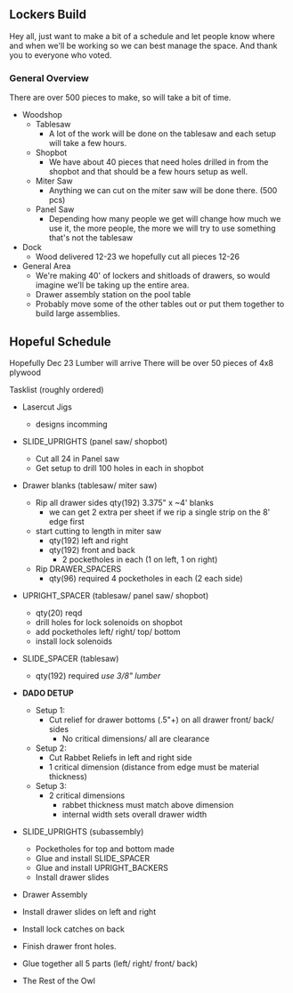 ## Lockers Build

Hey all, just want to make a bit of a schedule and let people know where and when we'll be working so we can best manage the space. And thank you to everyone who voted. 

### General Overview
There are over 500 pieces to make, so will take a bit of time. 
- Woodshop
  - Tablesaw
    - A lot of the work will be done on the tablesaw and each setup will take a few hours. 
  - Shopbot
    - We have about 40 pieces that need holes drilled in from the shopbot and that should be a few hours setup as well. 
  - Miter Saw
    - Anything we can cut on the miter saw will be done there. (500 pcs)
  - Panel Saw
    - Depending how many people we get will change how much we use it, the more people, the more we will try to use something that's not the tablesaw
- Dock
  - Wood delivered 12-23 we hopefully cut all pieces 12-26
- General Area
    - We're making 40' of lockers and shitloads of drawers, so would imagine we'll be taking up the entire area. 
    - Drawer assembly station on the pool table
    - Probably move some of the other tables out or put them together to build large assemblies. 


## Hopeful Schedule

Hopefully Dec 23 Lumber will arrive
There will be over 50 pieces of 4x8 plywood

Tasklist (roughly ordered)
- Lasercut Jigs
  - designs incomming
- SLIDE_UPRIGHTS (panel saw/ shopbot)
    - Cut all 24 in Panel saw
    - Get setup to drill 100 holes in each in shopbot
- Drawer blanks (tablesaw/ miter saw)
    - Rip all drawer sides qty(192) 3.375" x ~4' blanks
        - we can get 2 extra per sheet if we rip a single strip on the 8' edge first
    - start cutting to length in miter saw
        - qty(192) left and right
        - qty(192) front and back
            - 2 pocketholes in each (1 on left, 1 on right)
    - Rip DRAWER_SPACERS
        - qty(96) required
            4 pocketholes in each (2 each side)
- UPRIGHT_SPACER (tablesaw/ panel saw/ shopbot)
    - qty(20) reqd
    - drill holes for lock solenoids on shopbot
    - add pocketholes left/ right/ top/ bottom
    - install lock solenoids

- SLIDE_SPACER (tablesaw)
    - qty(192) required *use 3/8" lumber*

- **DADO DETUP**
    - Setup 1:
        - Cut relief for drawer bottoms (.5"+) on all drawer front/ back/ sides
          - No critical dimensions/ all are clearance
    - Setup 2:
        - Cut Rabbet Reliefs in left and right side 
         - 1 critical dimension (distance from edge must be material thickness)
    - Setup 3:
        - 2 critical dimensions
            - rabbet thickness must match above dimension
            - internal width sets overall drawer width 
- SLIDE_UPRIGHTS (subassembly)
    - Pocketholes for top and bottom made
    - Glue and install SLIDE_SPACER
    - Glue and install UPRIGHT_BACKERS
    - Install drawer slides

- Drawer Assembly
 - Install drawer slides on left and right
 - Install lock catches on back
 - Finish drawer front holes. 
 - Glue together all 5 parts (left/ right/ front/ back)

- The Rest of the Owl